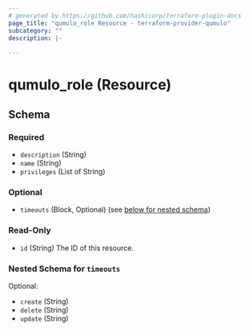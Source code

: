 ```yaml
---
# generated by https://github.com/hashicorp/terraform-plugin-docs
page_title: "qumulo_role Resource - terraform-provider-qumulo"
subcategory: ""
description: |-
  
---
```


# qumulo_role (Resource)





<!-- schema generated by tfplugindocs -->
## Schema

### Required

- `description` (String)
- `name` (String)
- `privileges` (List of String)

### Optional

- `timeouts` (Block, Optional) (see [below for nested schema](#nestedblock--timeouts))

### Read-Only

- `id` (String) The ID of this resource.

<a id="nestedblock--timeouts"></a>
### Nested Schema for `timeouts`

Optional:

- `create` (String)
- `delete` (String)
- `update` (String)


